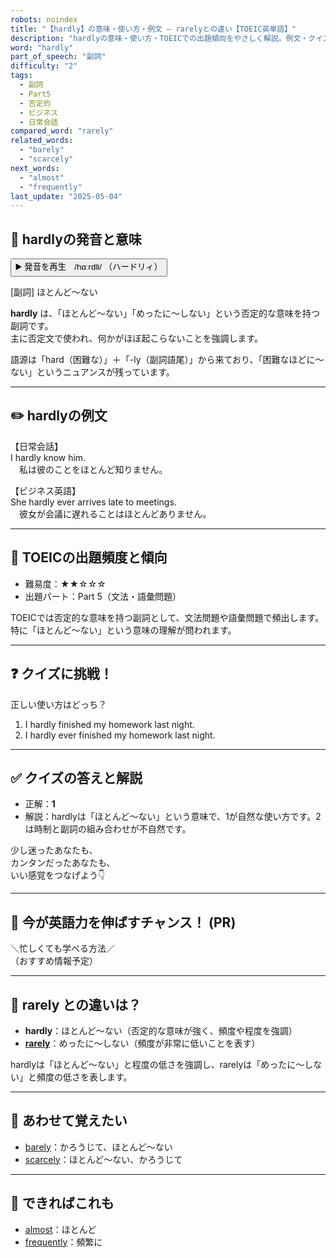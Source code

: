 ```yaml
---
robots: noindex
title: "【hardly】の意味・使い方・例文 ― rarelyとの違い【TOEIC英単語】"
description: "hardlyの意味・使い方・TOEICでの出題傾向をやさしく解説。例文・クイズ付きでrarelyとの違いもわかりやすく学べます。"
word: "hardly"
part_of_speech: "副詞"
difficulty: "2"
tags:
  - 副詞
  - Part5
  - 否定的
  - ビジネス
  - 日常会話
compared_word: "rarely"
related_words:
  - "barely"
  - "scarcely"
next_words:
  - "almost"
  - "frequently"
last_update: "2025-05-04"
---
```


## 🔰 hardlyの発音と意味

<button class="play-audio" onclick="playTTS('hardly')">
  <span class="play-audio-main">
    ▶️ 発音を再生　/hɑːrdli/
  </span>
  <span class="play-audio-sub">
    （ハードリィ）
  </span>
</button>

[副詞] ほとんど～ない

**hardly** は、「ほとんど～ない」「めったに～しない」という否定的な意味を持つ副詞です。  
主に否定文で使われ、何かがほぼ起こらないことを強調します。

語源は「hard（困難な）」＋「-ly（副詞語尾）」から来ており、「困難なほどに～ない」というニュアンスが残っています。

---

## ✏️ hardlyの例文

【日常会話】  
I hardly know him.  
　私は彼のことをほとんど知りません。

【ビジネス英語】  
She hardly ever arrives late to meetings.  
　彼女が会議に遅れることはほとんどありません。

---

## 🎯 TOEICの出題頻度と傾向

- 難易度：★★☆☆☆
- 出題パート：Part 5（文法・語彙問題）

TOEICでは否定的な意味を持つ副詞として、文法問題や語彙問題で頻出します。特に「ほとんど～ない」という意味の理解が問われます。

---

## ❓ クイズに挑戦！

正しい使い方はどっち？

1. I hardly finished my homework last night.  
2. I hardly ever finished my homework last night.

---

## ✅ クイズの答えと解説

- 正解：**1**
- 解説：hardlyは「ほとんど～ない」という意味で、1が自然な使い方です。2は時制と副詞の組み合わせが不自然です。

少し迷ったあなたも、  
カンタンだったあなたも、  
いい感覚をつなげよう👇️

---

## 🚀 今が英語力を伸ばすチャンス！ (PR)

<div class="info-center">
＼忙しくても学べる方法／<br>  
（おすすめ情報予定）
</div>

---

## 🤔  rarely との違いは？

- **hardly**：ほとんど～ない（否定的な意味が強く、頻度や程度を強調）
- **[rarely](/word/rarely/)**：めったに～しない（頻度が非常に低いことを表す）

hardlyは「ほとんど～ない」と程度の低さを強調し、rarelyは「めったに～しない」と頻度の低さを表します。

---

## 🧩 あわせて覚えたい

- [barely](/word/barely/)：かろうじて、ほとんど～ない
- [scarcely](/word/scarcely/)：ほとんど～ない、かろうじて

---

## 📖 できればこれも

- [almost](/word/almost/)：ほとんど
- [frequently](/word/frequently/)：頻繁に

<!-- cvid: aid21_bid30 -->
